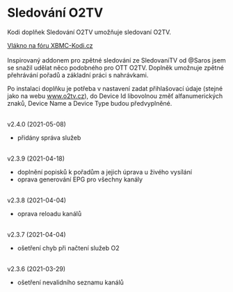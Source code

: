 <h1>Sledování O2TV</h1>
<p>
Kodi doplňek Sledování O2TV umožňuje sledovaní O2TV.
<p>
<a href="https://www.xbmc-kodi.cz/prispevek-zpetne-sledovani-o2tv-ott">Vlákno na fóru XBMC-Kodi.cz</a><br><br>
Inspirovaný addonem pro zpětné sledování ze SledovaniTV od @Saros  jsem se snažil udělat něco podobného pro OTT O2TV. Doplněk umožnuje zpětné přehrávání pořadů a základní práci s nahrávkami.

Po instalaci doplňku je potřeba v nastavení zadat přihlašovací údaje (stejné jako na webu www.o2tv.cz), do Device Id libovolnou změť alfanumerických znaků, Device Name a Device Type budou předvyplněné.<br><br>

v2.4.0 (2021-05-08)<br>
- přidány správa služeb<br><br>

v2.3.9 (2021-04-18)<br>
- doplnění popisků k pořadům a jejich úprava u živého vysílání<br>
- oprava generování EPG pro všechny kanály<br><br>

v2.3.8 (2021-04-04)<br>
- oprava reloadu kanálů<br><br>

v2.3.7 (2021-04-04)<br>
- ošetření chyb při načtení služeb O2<br><br>

v2.3.6 (2021-03-29)<br>
- ošetření nevalidního seznamu kanálů<br><br>

</p>
